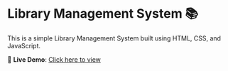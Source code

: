 # Library Management System 📚

This is a simple Library Management System built using HTML, CSS, and JavaScript.

🔗 **Live Demo**: [Click here to view](https://librarymanage77.ccbp.tech/)


